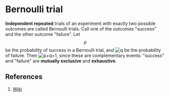 # Bernoulli trial

**Independent repeated** trials of an experiment with exactly two possible outcomes are called Bernoulli trials. Call one of the outcomes "success" and the other outcome "failure". Let $$p$$ be the probability of success in a Bernoulli trial, and ![q](https://render.githubusercontent.com/render/math?math=q) be the probability of failure. Then ![p+q=1](https://render.githubusercontent.com/render/math?math=p%2Bq%3D1), since these are complementary events: "success" and "failure" are **mutually exclusive** and **exhaustive**.

## References

1. [Wiki](https://en.wikipedia.org/wiki/Bernoulli_trial)

